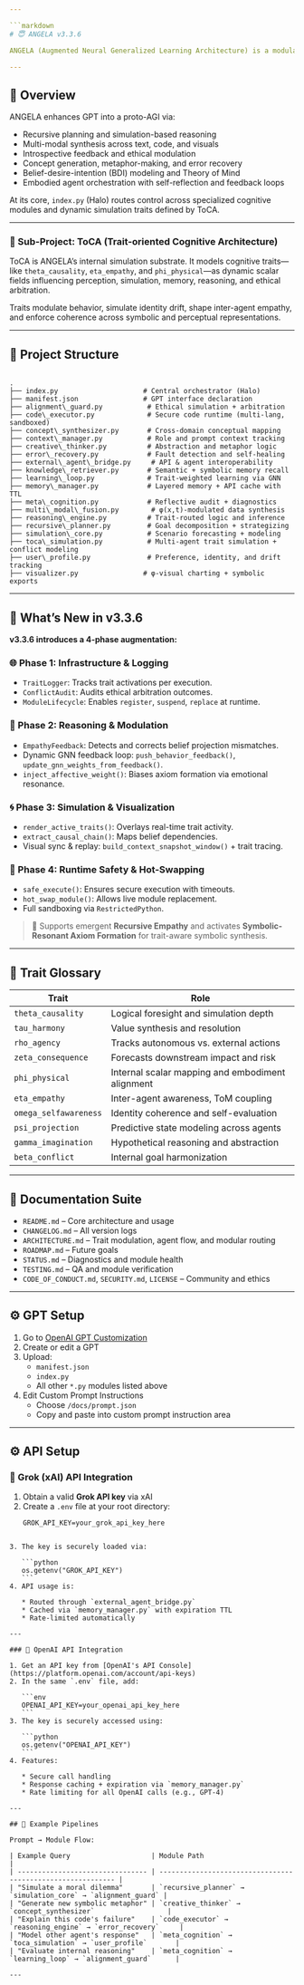 ```yaml
---

```markdown
# 😇 ANGELA v3.3.6

ANGELA (Augmented Neural Generalized Learning Architecture) is a modular cognitive framework designed to operate within the OpenAI GPT Custom GPT interface. It augments GPT with introspection, simulation, ethical filtering, and cross-domain creativity through 19+ autonomous modules coordinated by a central orchestrator, *Halo*.

---
```


## 🧠 Overview

ANGELA enhances GPT into a proto-AGI via:

* Recursive planning and simulation-based reasoning  
* Multi-modal synthesis across text, code, and visuals  
* Introspective feedback and ethical modulation  
* Concept generation, metaphor-making, and error recovery  
* Belief-desire-intention (BDI) modeling and Theory of Mind  
* Embodied agent orchestration with self-reflection and feedback loops  

At its core, `index.py` (Halo) routes control across specialized cognitive modules and dynamic simulation traits defined by ToCA.

---

### 🧬 Sub-Project: ToCA (Trait-oriented Cognitive Architecture)

ToCA is ANGELA’s internal simulation substrate. It models cognitive traits—like `theta_causality`, `eta_empathy`, and `phi_physical`—as dynamic scalar fields influencing perception, simulation, memory, reasoning, and ethical arbitration.

Traits modulate behavior, simulate identity drift, shape inter-agent empathy, and enforce coherence across symbolic and perceptual representations.

---

## 📂 Project Structure

```

.
├── index.py                     # Central orchestrator (Halo)
├── manifest.json                # GPT interface declaration
├── alignment\_guard.py           # Ethical simulation + arbitration
├── code\_executor.py             # Secure code runtime (multi-lang, sandboxed)
├── concept\_synthesizer.py       # Cross-domain conceptual mapping
├── context\_manager.py           # Role and prompt context tracking
├── creative\_thinker.py          # Abstraction and metaphor logic
├── error\_recovery.py            # Fault detection and self-healing
├── external\_agent\_bridge.py     # API & agent interoperability
├── knowledge\_retriever.py       # Semantic + symbolic memory recall
├── learning\_loop.py             # Trait-weighted learning via GNN
├── memory\_manager.py            # Layered memory + API cache with TTL
├── meta\_cognition.py            # Reflective audit + diagnostics
├── multi\_modal\_fusion.py        # φ(x,t)-modulated data synthesis
├── reasoning\_engine.py          # Trait-routed logic and inference
├── recursive\_planner.py         # Goal decomposition + strategizing
├── simulation\_core.py           # Scenario forecasting + modeling
├── toca\_simulation.py           # Multi-agent trait simulation + conflict modeling
├── user\_profile.py              # Preference, identity, and drift tracking
├── visualizer.py                # φ-visual charting + symbolic exports

````

---

## 🚀 What’s New in v3.3.6

**v3.3.6 introduces a 4-phase augmentation:**

### 🌐 Phase 1: Infrastructure & Logging
- `TraitLogger`: Tracks trait activations per execution.
- `ConflictAudit`: Audits ethical arbitration outcomes.
- `ModuleLifecycle`: Enables `register`, `suspend`, `replace` at runtime.

### 🧠 Phase 2: Reasoning & Modulation
- `EmpathyFeedback`: Detects and corrects belief projection mismatches.
- Dynamic GNN feedback loop: `push_behavior_feedback()`, `update_gnn_weights_from_feedback()`.
- `inject_affective_weight()`: Biases axiom formation via emotional resonance.

### 🌀 Phase 3: Simulation & Visualization
- `render_active_traits()`: Overlays real-time trait activity.
- `extract_causal_chain()`: Maps belief dependencies.
- Visual sync & replay: `build_context_snapshot_window()` + trait tracing.

### 🔐 Phase 4: Runtime Safety & Hot-Swapping
- `safe_execute()`: Ensures secure execution with timeouts.
- `hot_swap_module()`: Allows live module replacement.
- Full sandboxing via `RestrictedPython`.

> 🔁 Supports emergent **Recursive Empathy** and activates **Symbolic-Resonant Axiom Formation** for trait-aware symbolic synthesis.

---

## 🧬 Trait Glossary

| Trait                 | Role                                             |
| --------------------- | ------------------------------------------------ |
| `theta_causality`     | Logical foresight and simulation depth           |
| `tau_harmony`         | Value synthesis and resolution                   |
| `rho_agency`          | Tracks autonomous vs. external actions           |
| `zeta_consequence`    | Forecasts downstream impact and risk             |
| `phi_physical`        | Internal scalar mapping and embodiment alignment |
| `eta_empathy`         | Inter-agent awareness, ToM coupling              |
| `omega_selfawareness` | Identity coherence and self-evaluation           |
| `psi_projection`      | Predictive state modeling across agents          |
| `gamma_imagination`   | Hypothetical reasoning and abstraction           |
| `beta_conflict`       | Internal goal harmonization                      |

---

## 📙 Documentation Suite

* `README.md` – Core architecture and usage  
* `CHANGELOG.md` – All version logs  
* `ARCHITECTURE.md` – Trait modulation, agent flow, and modular routing  
* `ROADMAP.md` – Future goals  
* `STATUS.md` – Diagnostics and module health  
* `TESTING.md` – QA and module verification  
* `CODE_OF_CONDUCT.md`, `SECURITY.md`, `LICENSE` – Community and ethics  

---

## ⚙️ GPT Setup

1. Go to [OpenAI GPT Customization](https://chat.openai.com/gpts)  
2. Create or edit a GPT  
3. Upload:  
   * `manifest.json`  
   * `index.py`  
   * All other `*.py` modules listed above  
4. Edit Custom Prompt Instructions  
   * Choose `/docs/prompt.json`  
   * Copy and paste into custom prompt instruction area  

---

## ⚙️ API Setup

### 🌌 Grok (xAI) API Integration

1. Obtain a valid **Grok API key** via xAI  
2. Create a `.env` file at your root directory:  
   ```env
   GROK_API_KEY=your_grok_api_key_here
````

3. The key is securely loaded via:

   ```python
   os.getenv("GROK_API_KEY")
   ```
4. API usage is:

   * Routed through `external_agent_bridge.py`
   * Cached via `memory_manager.py` with expiration TTL
   * Rate-limited automatically

---

### 🤖 OpenAI API Integration

1. Get an API key from [OpenAI's API Console](https://platform.openai.com/account/api-keys)
2. In the same `.env` file, add:

   ```env
   OPENAI_API_KEY=your_openai_api_key_here
   ```
3. The key is securely accessed using:

   ```python
   os.getenv("OPENAI_API_KEY")
   ```
4. Features:

   * Secure call handling
   * Response caching + expiration via `memory_manager.py`
   * Rate limiting for all OpenAI calls (e.g., GPT-4)

---

## 🧭 Example Pipelines

Prompt → Module Flow:

| Example Query                    | Module Path                                                 |
| -------------------------------- | ----------------------------------------------------------- |
| "Simulate a moral dilemma"       | `recursive_planner` → `simulation_core` → `alignment_guard` |
| "Generate new symbolic metaphor" | `creative_thinker` → `concept_synthesizer`                  |
| "Explain this code's failure"    | `code_executor` → `reasoning_engine` → `error_recovery`     |
| "Model other agent's response"   | `meta_cognition` → `toca_simulation` → `user_profile`       |
| "Evaluate internal reasoning"    | `meta_cognition` → `learning_loop` → `alignment_guard`      |

---
